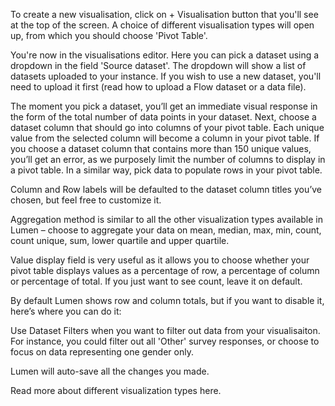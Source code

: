 To create a new visualisation, click on + Visualisation button that you'll see at the top of the screen. A choice of different visualisation types will open up, from which you should choose 'Pivot Table'.  

You're now in the visualisations editor. Here you can pick a dataset using a dropdown in the field 'Source dataset'. The dropdown will show a list of datasets uploaded to your instance. If you wish to use a new dataset, you'll need to upload it first (read how to upload a Flow dataset or a data file).

The moment you pick a dataset, you’ll get an immediate visual response in the form of the total number of data points in your dataset. Next, choose a dataset column that should go into columns of your pivot table. Each unique value from the selected column will become a column in your pivot table. If you choose a dataset column that contains more than 150 unique values, you’ll get an error, as we purposely limit the number of columns to display in a pivot table. In a similar way, pick data to populate rows in your pivot table. 


 

Column and Row labels will be defaulted to the dataset column titles you’ve chosen, but feel free to customize it.

Aggregation method is similar to all the other visualization types available in Lumen – choose to aggregate your data on mean, median, max, min, count, count unique, sum, lower quartile and upper quartile.

Value display field is very useful as it allows you to choose whether your pivot table displays values as a percentage of row, a percentage of column or percentage of total. If you just want to see count, leave it on default.  


By default Lumen shows row and column totals, but if you want to disable it, here’s where you can do it:




Use Dataset Filters when you want to filter out data from your visualisaiton. For instance, you could filter out all 'Other' survey responses, or choose to focus on data representing one gender only.

Lumen will auto-save all the changes you made.

Read more about different visualization types here.  